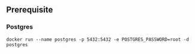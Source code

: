 ## Prerequisite
### Postgres
`docker run --name postgres -p 5432:5432 -e POSTGRES_PASSWORD=root -d postgres`